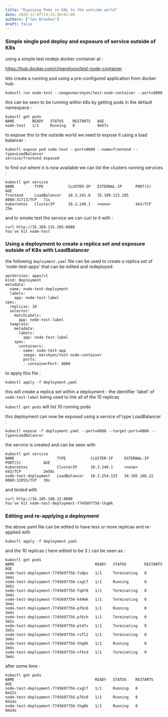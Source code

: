 ```yaml
---
title: "Exposing Pods in K8s to the outside world"
date: 2020-11-07T14:23:58+01:00
authors: ["Jon Brookes"]
draft: false
---
```


### Simple single pod deploy and exposure of service outside of K8s

using a simple test nodejs docker container at :

https://hub.docker.com/r/marshyon/test-node-container

lets create a running pod using a pre-configured application from docker hub:

```
kubectl run node-test --image=marshyon/test-node-container --port=8080
```

this can be seen to be running within k8s by getting pods in the default namespace :

```
kubectl get pods
NAME        READY   STATUS    RESTARTS   AGE
node-test   1/1     Running   0          9m57s
```

to expose this to the outside world we need to expose it using a load balancer :

```
kubectl expose pod node-test --port=8080 --name=frontend --type=LoadBalancer
service/frontend exposed
```

to find out where it is now available we can list the clusters running services :

```
kubectl get service
NAME         TYPE           CLUSTER-IP   EXTERNAL-IP      PORT(S)          AGE
frontend     LoadBalancer   10.3.241.8   35.189.125.205   8080:31713/TCP   71s
kubernetes   ClusterIP      10.3.240.1   <none>           443/TCP          25m
```

and to smoke test the service we can curl to it with :

```
curl http://35.189.125.205:8080
You've hit node-test
```

### Using a deployment to create a replica set and exposure outside of K8s with LoadBalancer

the following `deployment.yaml` file can be used to create a replica set of 'node-test-apps' that can be edited and redeployed.

```
apiVersion: apps/v1
kind: Deployment
metadata:
  name: node-test-deployment
  labels:
    app: node-test-label
spec:
  replicas: 10
  selector:
    matchLabels:
      app: node-test-label
  template:
    metadata:
      labels:
        app: node-test-label
    spec:
      containers:
      - name: node-test-app
        image: marshyon/test-node-container
        ports:
        - containerPort: 8080
```

to apply this file :

```
kubectl apply -f deployment.yaml
```

this will create a replica set within a deployment - the identifier 'label' of `node-test-label` being used to link all of the 10 replicas

`kubectl get pods` will list 10 running pods

this deployment can now be exposed using a service of type LoadBalancer :

```
kubectl expose -f deployment.yaml --port=8080 --target-port=8080 --type=LoadBalancer
```

the service is created and can be seen with

```
kubectl get service
NAME                   TYPE           CLUSTER-IP     EXTERNAL-IP     PORT(S)          AGE
kubernetes             ClusterIP      10.3.240.1     <none>          443/TCP          2m58s
node-test-deployment   LoadBalancer   10.3.254.125   34.105.188.22   8080:32055/TCP   39s
```

and tested with 

```
curl http://34.105.188.22:8080
You've hit node-test-deployment-7745697756-thg6k
```

### Editing and re-applying a deployment

the above yaml file can be edited to have less or more replicas and re-applied with 

```
kubectl apply -f deployment.yaml
```

and the 10 replicas ( here edited to be 3 ) can be seen as :

```
kubectl get pods
NAME                                    READY   STATUS        RESTARTS   AGE
node-test-deployment-7745697756-7s8pv   1/1     Terminating   0          3m4s
node-test-deployment-7745697756-cxglf   1/1     Running       0          3m5s
node-test-deployment-7745697756-fq6f8   1/1     Terminating   0          3m4s
node-test-deployment-7745697756-h49mk   1/1     Terminating   0          3m4s
node-test-deployment-7745697756-p76z6   1/1     Running       0          3m4s
node-test-deployment-7745697756-pf6ch   1/1     Terminating   0          3m5s
node-test-deployment-7745697756-ptd7x   1/1     Terminating   0          3m5s
node-test-deployment-7745697756-rvfl2   1/1     Terminating   0          3m4s
node-test-deployment-7745697756-thg6k   1/1     Running       0          3m4s
node-test-deployment-7745697756-vfktd   1/1     Terminating   0          3m4s
```

after some time :

```
kubectl get pods
NAME                                    READY   STATUS    RESTARTS   AGE
node-test-deployment-7745697756-cxglf   1/1     Running   0          6m15s
node-test-deployment-7745697756-p76z6   1/1     Running   0          6m14s
node-test-deployment-7745697756-thg6k   1/1     Running   0          6m14s
```